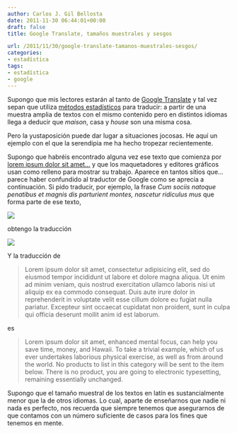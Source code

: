 ```yaml
---
author: Carlos J. Gil Bellosta
date: 2011-11-30 06:44:01+00:00
draft: false
title: Google Translate, tamaños muestrales y sesgos

url: /2011/11/30/google-translate-tamanos-muestrales-sesgos/
categories:
- estadística
tags:
- estadística
- google
---
```


Supongo que mis lectores estarán al tanto de [Google Translate](http://en.wikipedia.org/wiki/Google_Translate) y tal vez sepan que utiliza [métodos estadísticos](http://en.wikipedia.org/wiki/Statistical_machine_translation) para traducir: a partir de una muestra amplia de textos con el mismo contenido pero en distintos idiomas llega a deducir que _maison_, casa y _house_ son una misma cosa.

Pero la yustaposición puede dar lugar a situaciones jocosas. He aquí un ejemplo con el que la serendipia me ha hecho tropezar recientemente.

Supongo que habréis encontrado alguna vez ese texto que comienza por [lorem ipsum dolor sit amet...](http://es.lipsum.com/) y que los maquetadores y editores gráficos usan como relleno para mostrar su trabajo. Aparece en tantos sitios que... parece haber confundido al traductor de Google como se aprecia a continuación. Si pido traducir, por ejemplo, la frase _Cum sociis natoque penatibus et magnis dis parturient montes, nascetur ridiculus mus_ que forma parte de ese texto,

[![](/wp-uploads/2011/11/texto_latin.png#center)
](/wp-uploads/2011/11/texto_latin.png#center)

obtengo la traducción

[![](/wp-uploads/2011/11/texto_ingles.png#center)
](/wp-uploads/2011/11/texto_ingles.png#center)

Y la traducción de

>Lorem ipsum dolor sit amet, consectetur adipisicing elit, sed do eiusmod tempor incididunt ut labore et dolore magna aliqua. Ut enim ad minim veniam, quis nostrud exercitation ullamco laboris nisi ut aliquip ex ea commodo consequat. Duis aute irure dolor in reprehenderit in voluptate velit esse cillum dolore eu fugiat nulla pariatur. Excepteur sint occaecat cupidatat non proident, sunt in culpa qui officia deserunt mollit anim id est laborum.



es



>Lorem ipsum dolor sit amet, enhanced mental focus, can help you save time, money, and Hawaii. To take a trivial example, which of us ever undertakes laborious physical exercise, as well as from around the world. No products to list in this category will be sent to the item below. There is no product, you are going to electronic typesetting, remaining essentially unchanged.



Supongo que el tamaño muestral de los textos en latín es sustancialmente menor que la de otros idiomas. Lo cual, aparte de enseñarnos que nadie ni nada es perfecto, nos recuerda que siempre tenemos que asegurarnos de que contamos con un número suficiente de casos para los fines que tenemos en mente.
